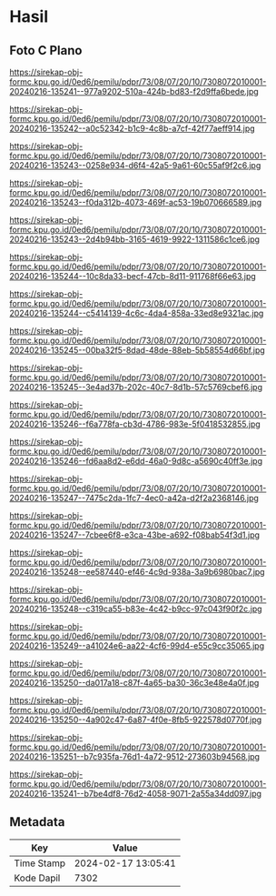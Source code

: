 # Hasil

## Foto C Plano

https://sirekap-obj-formc.kpu.go.id/0ed6/pemilu/pdpr/73/08/07/20/10/7308072010001-20240216-135241--977a9202-510a-424b-bd83-f2d9ffa6bede.jpg

https://sirekap-obj-formc.kpu.go.id/0ed6/pemilu/pdpr/73/08/07/20/10/7308072010001-20240216-135242--a0c52342-b1c9-4c8b-a7cf-42f77aeff914.jpg

https://sirekap-obj-formc.kpu.go.id/0ed6/pemilu/pdpr/73/08/07/20/10/7308072010001-20240216-135243--0258e934-d6f4-42a5-9a61-60c55af9f2c6.jpg

https://sirekap-obj-formc.kpu.go.id/0ed6/pemilu/pdpr/73/08/07/20/10/7308072010001-20240216-135243--f0da312b-4073-469f-ac53-19b070666589.jpg

https://sirekap-obj-formc.kpu.go.id/0ed6/pemilu/pdpr/73/08/07/20/10/7308072010001-20240216-135243--2d4b94bb-3165-4619-9922-1311586c1ce6.jpg

https://sirekap-obj-formc.kpu.go.id/0ed6/pemilu/pdpr/73/08/07/20/10/7308072010001-20240216-135244--10c8da33-becf-47cb-8d11-911768f66e63.jpg

https://sirekap-obj-formc.kpu.go.id/0ed6/pemilu/pdpr/73/08/07/20/10/7308072010001-20240216-135244--c5414139-4c6c-4da4-858a-33ed8e9321ac.jpg

https://sirekap-obj-formc.kpu.go.id/0ed6/pemilu/pdpr/73/08/07/20/10/7308072010001-20240216-135245--00ba32f5-8dad-48de-88eb-5b58554d66bf.jpg

https://sirekap-obj-formc.kpu.go.id/0ed6/pemilu/pdpr/73/08/07/20/10/7308072010001-20240216-135245--3e4ad37b-202c-40c7-8d1b-57c5769cbef6.jpg

https://sirekap-obj-formc.kpu.go.id/0ed6/pemilu/pdpr/73/08/07/20/10/7308072010001-20240216-135246--f6a778fa-cb3d-4786-983e-5f0418532855.jpg

https://sirekap-obj-formc.kpu.go.id/0ed6/pemilu/pdpr/73/08/07/20/10/7308072010001-20240216-135246--fd6aa8d2-e6dd-46a0-9d8c-a5690c40ff3e.jpg

https://sirekap-obj-formc.kpu.go.id/0ed6/pemilu/pdpr/73/08/07/20/10/7308072010001-20240216-135247--7475c2da-1fc7-4ec0-a42a-d2f2a2368146.jpg

https://sirekap-obj-formc.kpu.go.id/0ed6/pemilu/pdpr/73/08/07/20/10/7308072010001-20240216-135247--7cbee6f8-e3ca-43be-a692-f08bab54f3d1.jpg

https://sirekap-obj-formc.kpu.go.id/0ed6/pemilu/pdpr/73/08/07/20/10/7308072010001-20240216-135248--ee587440-ef46-4c9d-938a-3a9b6980bac7.jpg

https://sirekap-obj-formc.kpu.go.id/0ed6/pemilu/pdpr/73/08/07/20/10/7308072010001-20240216-135248--c319ca55-b83e-4c42-b9cc-97c043f90f2c.jpg

https://sirekap-obj-formc.kpu.go.id/0ed6/pemilu/pdpr/73/08/07/20/10/7308072010001-20240216-135249--a41024e6-aa22-4cf6-99d4-e55c9cc35065.jpg

https://sirekap-obj-formc.kpu.go.id/0ed6/pemilu/pdpr/73/08/07/20/10/7308072010001-20240216-135250--da017a18-c87f-4a65-ba30-36c3e48e4a0f.jpg

https://sirekap-obj-formc.kpu.go.id/0ed6/pemilu/pdpr/73/08/07/20/10/7308072010001-20240216-135250--4a902c47-6a87-4f0e-8fb5-922578d0770f.jpg

https://sirekap-obj-formc.kpu.go.id/0ed6/pemilu/pdpr/73/08/07/20/10/7308072010001-20240216-135251--b7c935fa-76d1-4a72-9512-273603b94568.jpg

https://sirekap-obj-formc.kpu.go.id/0ed6/pemilu/pdpr/73/08/07/20/10/7308072010001-20240216-135241--b7be4df8-76d2-4058-9071-2a55a34dd097.jpg


## Metadata

| Key        | Value               |
| ---------- | ------------------- |
| Time Stamp | 2024-02-17 13:05:41 |
| Kode Dapil | 7302                |



